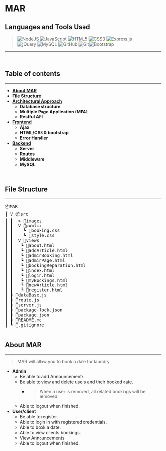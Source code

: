 # MAR
## Languages and Tools Used
><img alt="NodeJS" src="https://img.shields.io/badge/node.js%20-%2343853D.svg?&style=for-the-badge&logo=node.js&logoColor=white"/> <img alt="JavaScript" src="https://img.shields.io/badge/javascript%20-%23323330.svg?&style=for-the-badge&logo=javascript&logoColor=%23F7DF1E"/> <img alt="HTML5" src="https://img.shields.io/badge/html5%20-%23E34F26.svg?&style=for-the-badge&logo=html5&logoColor=white"/> <img alt="CSS3" src="https://img.shields.io/badge/css3%20-%231572B6.svg?&style=for-the-badge&logo=css3&logoColor=white"/> <img alt="Express.js" src="https://img.shields.io/badge/express.js%20-%23404d59.svg?&style=for-the-badge"/><br> <img alt="jQuery" src="https://img.shields.io/badge/jquery%20-%230769AD.svg?&style=for-the-badge&logo=jquery&logoColor=white"/> <img alt="MySQL" src="https://img.shields.io/badge/mysql-%2300f.svg?&style=for-the-badge&logo=mysql&logoColor=white"/>  <img alt="GitHub" src="https://img.shields.io/badge/github%20-%23121011.svg?&style=for-the-badge&logo=github&logoColor=white"/> <img alt="Git" src="https://img.shields.io/badge/git%20-%23F05033.svg?&style=for-the-badge&logo=git&logoColor=white"/><img alt="Bootstrap" src="https://img.shields.io/badge/bootstrap%20-%23563D7C.svg?&style=for-the-badge&logo=bootstrap&logoColor=white"/> 
---

<br>

## Table of contents 
---
- **[About MAR](#About-MAR)**
- **[File Structure](#File-Structure)**
- **[Architectural Approach](#Architectural-Approach)**
    - **Database structure**
    - **Multiple Page Application (MPA)**
    - **Restful API**
- **[Frontend](#Frontend)**
    - **Ajax**
    - **HTML/CSS & bootstrap**
    - **Error Handler**
- **[Backend](#Backend)**
    - **Server**
    - **Routes**
    - **Middleware** 
    - **MySQL**
<br>

## File Structure
---
<pre>
📦MAR
┃ V 📦src
┃ ┃  > 📂images
┃ ┃  V 📂public
┃ ┃    ┗ 📜booking.css
┃ ┃    ┗ 📜style.css
┃ ┃  V 📂views
┃ ┃   ┗ 📜about.html
┃ ┃   ┗ 📜addArticle.html
┃ ┃   ┗ 📜adminBooking.html
┃ ┃   ┗ 📜adminPage.html
┃ ┃   ┗ 📜bookingReparation.html
┃ ┃   ┗ 📜index.html
┃ ┃   ┗ 📜login.html
┃ ┃   ┗ 📜myBookings.html
┃ ┃   ┗ 📜newArticle.html
┃ ┃   ┗ 📜register.html
┃ ┣ 📜dataBase.js
┃ ┣ 📜route.js
┃ ┣ 📜server.js
┃ ┣ 📜package-lock.json
┃ ┣ 📜package.json
┃ ┣ 📜README.md
┃ ┗ 📜.gitignore
 </pre>



 ## About MAR
---
 > MAR will allow you to book a date for laundry.
- **Admin**
   * Be able to add Announcements
   * Be able to view and delete users and their booked date.
       - > When a user is removed, all related bookings will be removed 
   * Able to logout when finished.
- **User/client**
   * Be able to register.
   * Able to login in with registered credentials.
   * Able to book a date.
   * Able to view clients bookings.
   * View Announcements
   * Able to logout when finished.


